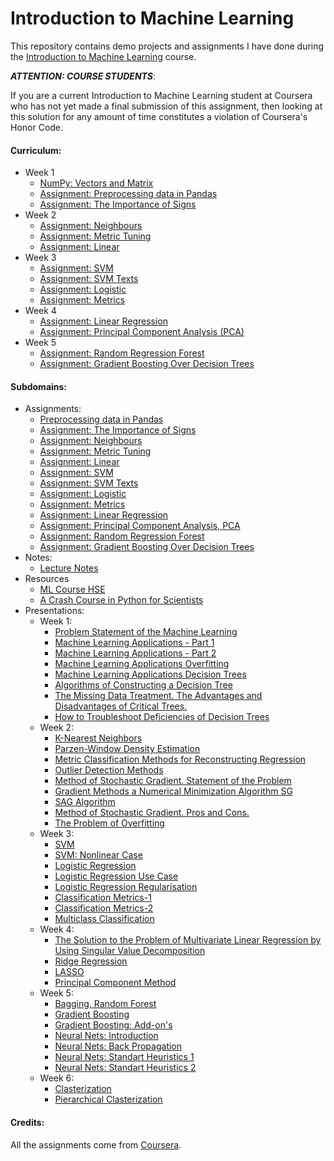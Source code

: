 # Introduction to Machine Learning

This repository contains demo projects and assignments I have done during the [Introduction to Machine Learning][machine-learning] course.

***ATTENTION: COURSE STUDENTS***:

If you are a current Introduction to Machine Learning student at Coursera who has not yet made a final submission of this assignment, then looking at this solution for any amount of time constitutes a violation of Coursera's Honor Code.

#### Curriculum:
- Week 1
	- [NumPy: Vectors and Matrix](./numpy-vectors-matrix/solution.ipynb)
	- [Assignment: Preprocessing data in Pandas](./assignment-pandas-data-preprocessing/solution.ipynb)
	- [Assignment: The Importance of Signs](./assignment-importance/solution.ipynb)
- Week 2
	- [Assignment: Neighbours](./assignment-neighbours/solution.ipynb)
	- [Assignment: Metric Tuning](./assignment-metric-tuning/solution.ipynb)
	- [Assignment: Linear](./assignment-linear/solution.ipynb)
- Week 3
	- [Assignment: SVM](./assignment-svm/solution.ipynb)
	- [Assignment: SVM Texts](./assignment-svm-texts/solution.ipynb)
	- [Assignment: Logistic](./assignment-logistic/solution.ipynb)
	- [Assignment: Metrics](./assignment-metrics/solution.ipynb)
- Week 4
	- [Assignment: Linear Regression](./assignment-linreg/solution.ipynb)
	- [Assignment: Principal Component Analysis (PCA)](./assignment-pca/solution.ipynb)
- Week 5
	- [Assignment: Random Regression Forest](./assignment-forest/solution.ipynb)
	- [Assignment: Gradient Boosting Over Decision Trees](./assignment-gbm/solution.ipynb)
	
#### Subdomains:
- Assignments:
	- [Preprocessing data in Pandas](./assignment-pandas-data-preprocessing)
	- [Assignment: The Importance of Signs](./assignment-importance)
	- [Assignment: Neighbours](./assignment-neighbours)
	- [Assignment: Metric Tuning](./assignment-metric-tuning)
	- [Assignment: Linear](./assignment-linear)
	- [Assignment: SVM](./assignment-svm/solution.ipynb)
	- [Assignment: SVM Texts](./assignment-svm-texts/solution.ipynb)
	- [Assignment: Logistic](./assignment-logistic/solution.ipynb)
	- [Assignment: Metrics](./assignment-metrics/solution.ipynb)
	- [Assignment: Linear Regression](./assignment-linreg/solution.ipynb)
	- [Assignment: Principal Component Analysis, PCA](./assignment-pca/solution.ipynb)
	- [Assignment: Random Regression Forest](./assignment-forest/solution.ipynb)
	- [Assignment: Gradient Boosting Over Decision Trees](./assignment-gbm/solution.ipynb)
- Notes:
	- [Lecture Notes](./NOTES.md)
- Resources
	- [ML Course HSE](https://github.com/esokolov/ml-course-hse)
	- [A Crash Course in Python for Scientists](http://nbviewer.jupyter.org/gist/rpmuller/5920182)
- Presentations:
	- Week 1:
		- [Problem Statement of the Machine Learning](./presentations/1.1-problem-statement-machine-learning.pdf)
		- [Machine Learning Applications - Part 1](./presentations/1.3-machine-learning-applications-1.pdf)
		- [Machine Learning Applications - Part 2](./presentations/1.3-machine-learning-applications-2.pdf)
		- [Machine Learning Applications Overfitting](./presentations/1.4-machine-learning-overfitting.pdf)
		- [Machine Learning Applications Decision Trees](./presentations/1.5-decision-trees.pdf)
		- [Algorithms of Constructing a Decision Tree](./presentations/1.6-algorithms-constructing-decision-tree.pdf)
		- [The Missing Data Treatment. The Advantages and Disadvantages of Critical Trees.](./presentations/1.7-missing-data-treatment.pdf)
		- [How to Troubleshoot Deficiencies of Decision Trees](./presentations/1.8-how-troubleshoot-deficiencies-decision-trees.pdf)
	- Week 2:
		- [K-Nearest Neighbors](./presentations/2.1-k-nearest-neighbors.pdf)
		- [Parzen-Window Density Estimation](./presentations/2.2-parzen-window-density-estimation.pdf)
		- [Metric Classification Methods for Reconstructing Regression](./presentations/2.3-metric-classification-methods-reconstructing-regression.pdf)
		- [Outlier Detection Methods](./presentations/2.4-outlier-detection-methods.pdf)
		- [Method of Stochastic Gradient. Statement of the Problem](./presentations/2.5-method-stochastic-gradient-statement-problem.pdf)
		- [Gradient Methods a Numerical Minimization Algorithm SG](./presentations/2.6-gradient-methods-minimization-SG.pdf)
		- [SAG Algorithm](./presentations/2.7-SAG-algorithm.pdf)
		- [Method of Stochastic Gradient. Pros and Cons.](./presentations/2.8-stochastic-gradient-pros-cons.pdf)
		- [The Problem of Overfitting](./presentations/2.9-problem-overfitting.pdf)
	- Week 3:
		- [SVM](./presentations/3.1-svm.pdf)
		- [SVM: Nonlinear Case](./presentations/3.2-svm-nonlinear-case.pdf)
		- [Logistic Regression](./presentations/3.3-logistic-regression.pdf)
		- [Logistic Regression Use Case](./presentations/3.4-logistic-regression-use.pdf)
		- [Logistic Regression Regularisation](./presentations/3.5-logistic-regression-regularization.pdf)
		- [Classification Metrics-1](./presentations/3.6-classification-metrics.pdf)
		- [Classification Metrics-2](./presentations/3.7-classification-metrics.pdf)
		- [Multiclass Classification](./presentations/3.8-multiclass-classification.pdf)
	- Week 4:
		- [The Solution to the Problem of Multivariate Linear Regression by Using Singular Value Decomposition](./presentations/4.1-multivariate-linear-regression-by-using-singular-value-decomposition.pdf)
		- [Ridge Regression](./presentations/4.2-griebnievaia-rieghriessiia.pdf)
		- [LASSO](./presentations/4.3-mietod-lasso.pdf)
		- [Principal Component Method](./presentations/mietod-ghlavnykh-komponient.pdf)
	- Week 5:
		- [Bagging, Random Forest](./presentations/5.1-beghghingh-i-sluchainyi-lies.pdf)
		- [Gradient Boosting](./presentations/5.2-gradiientnyi-bustingh.pdf)
		- [Gradient Boosting: Add-on's](./presentations/5.3-gradiientnyi-bustingh-modifikatsii-i-evristiki.pdf)
		- [Neural Nets: Introduction](./presentations/5.4-nieironnyie-sieti-vviedieniie.pdf)
		- [Neural Nets: Back Propagation](./presentations/5.5-back-propagation.pdf)
		- [Neural Nets: Standart Heuristics 1](./presentations/5.6-nieironnyie-sieti-standartnyie-evristiki-1.pdf)
		- [Neural Nets: Standart Heuristics 2](./presentations/5.7-nieironnyie-sieti-standartnyie-evristiki-2.pdf)
	- Week 6:
		- [Clasterization](./presentations/6.1-klastierizatsiia.pdf)
		- [Рierarchical Clasterization](./presentations/6.2-iierarkhichieskaia-klastierizatsiia.pdf)

#### Credits:

All the assignments come from [Coursera][machine-learning].

[machine-learning]: https://www.coursera.org/learn/vvedenie-mashinnoe-obuchenie
